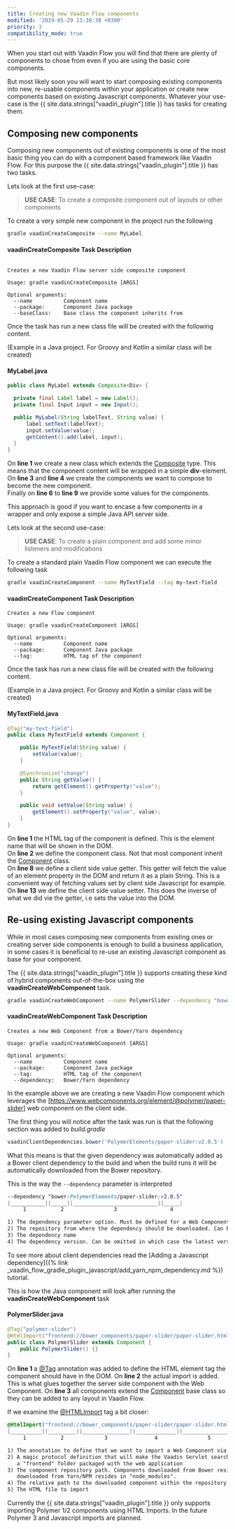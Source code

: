 ```yaml
---
title: Creating new Vaadin Flow components
modified: '2019-05-29 13:38:38 +0300'
priority: 3
compatibility_mode: true
---
```


When you start out with Vaadin Flow you will find that there are plenty of components to chose from even if you are using the basic core components.

But most likely soon you will want to start composing existing components into new, re-usable components within your application or create new components based on existing Javascript components. Whatever your use-case is the {{ site.data.strings["vaadin_plugin"].title }} has tasks for creating them.

## Composing new components

Composing new components out of existing components is one of the most basic thing you can do with a component based framework like Vaadin Flow. For this purpose the {{ site.data.strings["vaadin_plugin"].title }} has two tasks.

Lets look at the first use-case:

> **USE CASE**: To create a composite component out of layouts or other components

To create a very simple new component in the project run the following

```bash
gradle vaadinCreateComposite --name MyLabel
```

#### vaadinCreateComposite Task Description
```pre

Creates a new Vaadin Flow server side composite component

Usage: gradle vaadinCreateComposite [ARGS]

Optional arguments:
  --name          Component name
  --package:      Component Java package
  --baseClass:    Base class the component inherits from
```

Once the task has run a new class file will be created with the following content.

(Example in a Java project. For Groovy and Kotlin a similar class will be created)

#### MyLabel.java
```java
public class MyLabel extends Composite<Div> {

  private final Label label = new Label();
  private final Input input = new Input();

  public MyLabel(String labelText, String value) {
      label.setText(labelText);
      input.setValue(value);
      getContent().add(label, input);
  }
}
```
On **line 1** we create a new class which extends the [Composite]() type. This means that the component content will be wrapped in a simple **div**-element.<br/>
On **line 3** and **line 4** we create the components we want to compose to become the new component.<br/>
Finally on **line 6** to **line 9** we provide some values for the components.

This approach is good if you want to encase a few components in a wrapper and only expose a simple Java API server side.

Lets look at the second use-case:

> **USE CASE**: To create a plain component and add some minor listeners and modifications

To create a standard plain Vaadin Flow component we can execute the following task

```bash
gradle vaadinCreateComponent --name MyTextField --tag my-text-field
```

#### vaadinCreateComponent Task Description
```pre
Creates a new Flow component

Usage: gradle vaadinCreateComponent [ARGS]

Optional arguments:
  --name          Component name
  --package:      Component Java package
  --tag:          HTML tag of the component
```
Once the task has run a new class file will be created with the following content.

(Example in a Java project. For Groovy and Kotlin a similar class will be created)

#### MyTextField.java
```java
@Tag("my-text-field")
public class MyTextField extends Component {

    public MyTextField(String value) {
        setValue(value);
    }

    @Synchronize("change")
    public String getValue() {
        return getElement().getProperty("value");
    }

    public void setValue(String value) {
        getElement().setProperty("value", value);
    }
}
```

On **line 1**  the HTML tag of the component is defined. This is the element name that will be shown in the DOM.
<br/>
On **line 2**  we define the component class. Not that most component inherit the [Component](https://vaadin.com/api/platform/com/vaadin/flow/component/Component.html) class.
<br/>
On **line 8** we define a client side value getter. This getter will fetch the value of an element property in the DOM and return it as a plain String. This is a convenient way of fetching values set by client side Javascript for example.
<br/>
On **line 13** we define the client side value setter. This does the inverse of what we did vie the getter, i.e sets the value into the DOM.


## Re-using existing Javascript components

While in most cases composing new components from existing ones or creating server side components is enough to build a business application, in some cases it is beneficial to re-use an existing Javascript component as base for your component.

The {{ site.data.strings["vaadin_plugin"].title }} supports creating these kind of hybrid components out-of-the-box using the **vaadinCreateWebComponent** task.

```bash
gradle vaadinCreateWebComponent --name PolymerSlider --dependency "bower:PolymerElements/paper-slider:v2.0.5"
```

#### vaadinCreateWebComponent Task Description
```pre
Creates a new Web Component from a Bower/Yarn dependency

Usage: gradle vaadinCreateWebComponent [ARGS]

Optional arguments:
  --name          Component name
  --package:      Component Java package
  --tag:          HTML tag of the component
  --dependency:   Bower/Yarn dependency
```

In the example above we are creating a new Vaadin Flow component which leverages the [https://www.webcomponents.org/element/@polymer/paper-slider] web component on the client side. 

The first thing you will notice after the task was run is that the following section was added to *build.gradle*

```groovy
vaadinClientDependencies.bower('PolymerElements/paper-slider:v2.0.5')
```

What this means is that the given dependency was automatically added as a Bower client dependency to the build and when the build runs it will be automatically downloaded from the Bower repository.

This is the way the ``--dependency`` parameter is interpreted

```css
--dependency "bower:PolymerElements/paper-slider:v2.0.5"
|___________||_____||___________________________||_____|
     1           2                3                 4

1) The dependency parameter option. Must be defined for a Web Component
2) The repository from where the dependency should be downloaded. Can be either bower or yarn
3) The dependency name
4) The dependency version. Can be omitted in which case the latest version of the dependency is downloaded
```

To see more about client dependencies read the [Adding a Javascript dependency]({% link _vaadin_flow_gradle_plugin_javascript/add_yarn_npm_dependency.md %}) tutorial.

This is how the Java component will look after running the **vaadinCreateWebComponent** task

#### PolymerSlider.java
```java
@Tag("polymer-slider")
@HtmlImport("frontend://bower_components/paper-slider/paper-slider.html")
public class PolymerSlider extends Component {
    public PolymerSlider() {}
}
```
On **line 1** a [@Tag]() annotation was added to define the HTML element tag the component should have in the DOM.
On **line 2** the actual import is added. This is what glues together the server side component with the Web Component.
On **line 3** all components extend the [Component]() base class so they can be added to any layout in Vaadin Flow. 

If we examine the [@HTMLImport]() tag a bit closer:

```css
@HtmlImport("frontend://bower_components/paper-slider/paper-slider.html");
|__________||_________||_______________||_____________||________________|
     1           2             3               4                5

1) The annotation to define that we want to import a Web Component via HTML
2) A magic protocol definition that will make the Vaadin Servlet search for the downloaded Web Component in 
   a "frontend" folder packaged with the web application
3) The component repository path. Components downloaded from Bower resides in "bower_components" and components 
   downloaded from Yarn/NPM resides in "node_modules".
4) The relative path to the downloaded component within the repository folder
5) The HTML file to import
```

Currently the {{ site.data.strings["vaadin_plugin"].title }} only supports importing Polymer 1/2 components using HTML Imports. In the future Polymer 3 and Javascript imports are planned.
